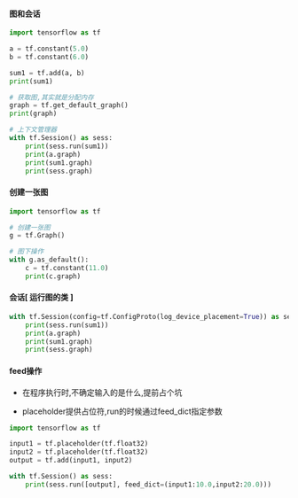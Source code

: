 #### 图和会话

```python
import tensorflow as tf

a = tf.constant(5.0)
b = tf.constant(6.0)

sum1 = tf.add(a, b)
print(sum1)

# 获取图,其实就是分配内存
graph = tf.get_default_graph()
print(graph)

# 上下文管理器
with tf.Session() as sess:
    print(sess.run(sum1))
    print(a.graph)
    print(sum1.graph)
    print(sess.graph)
```

#### 创建一张图

```python
import tensorflow as tf

# 创建一张图
g = tf.Graph()

# 图下操作
with g.as_default():
    c = tf.constant(11.0)
    print(c.graph)
```

#### 会话[ 运行图的类 ]

```python
with tf.Session(config=tf.ConfigProto(log_device_placement=True)) as sess:
    print(sess.run(sum1))
    print(a.graph)
    print(sum1.graph)
    print(sess.graph)
```

#### feed操作

* 在程序执行时,不确定输入的是什么,提前占个坑

* placeholder提供占位符,run的时候通过feed_dict指定参数

```python
import tensorflow as tf

input1 = tf.placeholder(tf.float32)
input2 = tf.placeholder(tf.float32)
output = tf.add(input1, input2)

with tf.Session() as sess:
    print(sess.run([output], feed_dict=(input1:10.0,input2:20.0)))
```
